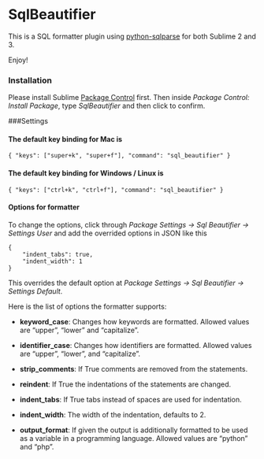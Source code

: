SqlBeautifier
============================

This is a SQL formatter plugin using [python-sqlparse](https://code.google.com/p/python-sqlparse/) for both Sublime 2 and 3. 

Enjoy!

### Installation
Please install Sublime [Package Control](https://sublime.wbond.net/installation) first. Then inside *Package Control: Install Package*, type *SqlBeautifier* and then click to confirm.


###Settings
#### The default key binding for Mac is

```
{ "keys": ["super+k", "super+f"], "command": "sql_beautifier" }
```

#### The default key binding for Windows / Linux is

```
{ "keys": ["ctrl+k", "ctrl+f"], "command": "sql_beautifier" }
```

#### Options for formatter

To change the options, click through *Package Settings -> Sql Beautifier -> Settings User* and add the overrided options in JSON like this

```
{
	"indent_tabs": true,
	"indent_width": 1
}
```

This overrides the default option at *Package Settings -> Sql Beautifier -> Settings Default*.

Here is the list of options the formatter supports:

- **keyword_case**: Changes how keywords are formatted. Allowed values are “upper”, “lower” and “capitalize”.

- **identifier_case**: Changes how identifiers are formatted. Allowed values are “upper”, “lower”, and “capitalize”.

- **strip_comments**: If True comments are removed from the statements.

- **reindent**: If True the indentations of the statements are changed.

- **indent_tabs**: If True tabs instead of spaces are used for indentation.

- **indent_width**: The width of the indentation, defaults to 2.

- **output_format**: If given the output is additionally formatted to be used as a variable in a programming language. Allowed values are “python” and “php”.
